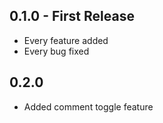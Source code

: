 ## 0.1.0 - First Release
* Every feature added
* Every bug fixed

## 0.2.0
* Added comment toggle feature
